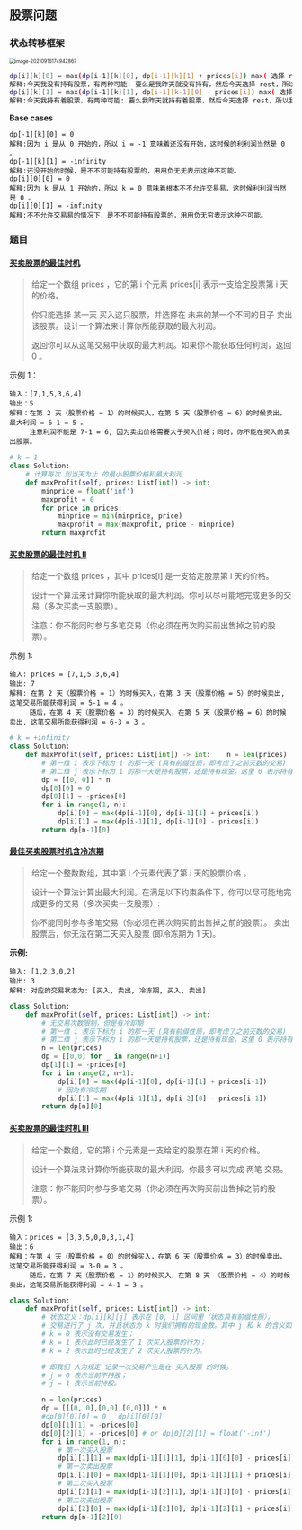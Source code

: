 ## 股票问题

### 状态转移框架

<img src="https://markdown-1258220306.cos.ap-shenzhen-fsi.myqcloud.com/img/股票1.png" alt="image-20210916174942867" style="zoom:60%;" />

```bash
dp[i][k][0] = max(dp[i-1][k][0], dp[i-1][k][1] + prices[i]) max( 选择 rest , 选择 sell )
解释:今天我没有持有股票，有两种可能: 要么是我昨天就没有持有，然后今天选择 rest，所以我今天还是没有持有; 要么是我昨天持有股票，但是今天我 sell 了了，所以我今天没有持有股票了。
dp[i][k][1] = max(dp[i-1][k][1], dp[i-1][k-1][0] - prices[i]) max( 选择 rest , 选择 buy )
解释:今天我持有着股票，有两种可能: 要么我昨天就持有着股票，然后今天选择 rest，所以我今天还持有着股票; 要么我昨天本没有持有，但今天我选择 buy，所以今天我就持有股票了。
```

**Base cases**

```
dp[-1][k][0] = 0
解释:因为 i 是从 0 开始的，所以 i = -1 意味着还没有开始，这时候的利利润当然是 0 。 
dp[-1][k][1] = -infinity 
解释:还没开始的时候，是不不可能持有股票的，⽤用负⽆无表示这种不可能。
dp[i][0][0] = 0
解释:因为 k 是从 1 开始的，所以 k = 0 意味着根本不不允许交易易，这时候利利润当然是 0 。 
dp[i][0][1] = -infinity 
解释:不不允许交易易的情况下，是不不可能持有股票的，⽤用负⽆穷表示这种不可能。
```

### 题目

#### [买卖股票的最佳时机](https://leetcode-cn.com/problems/best-time-to-buy-and-sell-stock/)

> 给定一个数组 prices ，它的第 i 个元素 prices[i] 表示一支给定股票第 i 天的价格。
> 
> 你只能选择 某一天 买入这只股票，并选择在 未来的某一个不同的日子 卖出该股票。设计一个算法来计算你所能获取的最大利润。
> 
> 返回你可以从这笔交易中获取的最大利润。如果你不能获取任何利润，返回 0 。

示例 1：

```
输入：[7,1,5,3,6,4]
输出：5
解释：在第 2 天（股票价格 = 1）的时候买入，在第 5 天（股票价格 = 6）的时候卖出，最大利润 = 6-1 = 5 。
     注意利润不能是 7-1 = 6, 因为卖出价格需要大于买入价格；同时，你不能在买入前卖出股票。
```

```python
# k = 1
class Solution:
    # 计算每次 到当天为止 的最小股票价格和最大利润
    def maxProfit(self, prices: List[int]) -> int:
        minprice = float('inf')
        maxprofit = 0
        for price in prices:
            minprice = min(minprice, price)
            maxprofit = max(maxprofit, price - minprice)
        return maxprofit
```

#### [买卖股票的最佳时机 II](https://leetcode-cn.com/problems/best-time-to-buy-and-sell-stock-ii/)

> 给定一个数组 prices ，其中 prices[i] 是一支给定股票第 i 天的价格。
> 
> 设计一个算法来计算你所能获取的最大利润。你可以尽可能地完成更多的交易（多次买卖一支股票）。
> 
> 注意：你不能同时参与多笔交易（你必须在再次购买前出售掉之前的股票）。

示例 1:

```
输入: prices = [7,1,5,3,6,4]
输出: 7
解释: 在第 2 天（股票价格 = 1）的时候买入，在第 3 天（股票价格 = 5）的时候卖出, 这笔交易所能获得利润 = 5-1 = 4 。
     随后，在第 4 天（股票价格 = 3）的时候买入，在第 5 天（股票价格 = 6）的时候卖出, 这笔交易所能获得利润 = 6-3 = 3 。
```

```python
# k = +infinity
class Solution:
    def maxProfit(self, prices: List[int]) -> int:    n = len(prices)
        # 第一维 i 表示下标为 i 的那一天 (具有前缀性质，即考虑了之前天数的交易)
        # 第二维 j 表示下标为 i 的那一天是持有股票，还是持有现金。这里 0 表示持有现金（cash），1 表示持有股票（stock）。
        dp = [[0, 0]] * n
        dp[0][0] = 0
        dp[0][1] = -prices[0]
        for i in range(1, n):
            dp[i][0] = max(dp[i-1][0], dp[i-1][1] + prices[i])
            dp[i][1] = max(dp[i-1][1], dp[i-1][0] - prices[i])
        return dp[n-1][0]
```

#### [最佳买卖股票时机含冷冻期](https://leetcode-cn.com/problems/best-time-to-buy-and-sell-stock-with-cooldown/)

> 给定一个整数数组，其中第 i 个元素代表了第 i 天的股票价格 。
> 
> 设计一个算法计算出最大利润。在满足以下约束条件下，你可以尽可能地完成更多的交易（多次买卖一支股票）:
> 
> 你不能同时参与多笔交易（你必须在再次购买前出售掉之前的股票）。
> 卖出股票后，你无法在第二天买入股票 (即冷冻期为 1 天)。

**示例:**

```
输入: [1,2,3,0,2]
输出: 3 
解释: 对应的交易状态为: [买入, 卖出, 冷冻期, 买入, 卖出]
```

```python
class Solution:
    def maxProfit(self, prices: List[int]) -> int:
        # 无交易次数限制，但是有冷却期
        # 第一维 i 表示下标为 i 的那一天 (具有前缀性质，即考虑了之前天数的交易)
        # 第二维 j 表示下标为 i 的那一天是持有股票，还是持有现金。这里 0 表示持有现金（cash），1 表示持有股票（stock）。
        n = len(prices)
        dp = [[0,0] for _ in range(n+1)]
        dp[1][1] = -prices[0] 
        for i in range(2, n+1):
            dp[i][0] = max(dp[i-1][0], dp[i-1][1] + prices[i-1]) 
            # 因为有冷冻期
            dp[i][1] = max(dp[i-1][1], dp[i-2][0] - prices[i-1])
        return dp[n][0]
```

#### [买卖股票的最佳时机 III](https://leetcode-cn.com/problems/best-time-to-buy-and-sell-stock-iii/)

> 给定一个数组，它的第 i 个元素是一支给定的股票在第 i 天的价格。
> 
> 设计一个算法来计算你所能获取的最大利润。你最多可以完成 两笔 交易。
> 
> 注意：你不能同时参与多笔交易（你必须在再次购买前出售掉之前的股票）。

示例 1:

```
输入：prices = [3,3,5,0,0,3,1,4]
输出：6
解释：在第 4 天（股票价格 = 0）的时候买入，在第 6 天（股票价格 = 3）的时候卖出，这笔交易所能获得利润 = 3-0 = 3 。
     随后，在第 7 天（股票价格 = 1）的时候买入，在第 8 天 （股票价格 = 4）的时候卖出，这笔交易所能获得利润 = 4-1 = 3 。
```

```python
class Solution:
    def maxProfit(self, prices: List[int]) -> int:
        # 状态定义：dp[i][k][j] 表示在 [0, i] 区间里（状态具有前缀性质），
        # 交易进行了 j 次，并且状态为 k 时我们拥有的现金数。其中 j 和 k 的含义如下：
        # k = 0 表示没有交易发生；
        # k = 1 表示此时已经发生了 1 次买入股票的行为；
        # k = 2 表示此时已经发生了 2 次买入股票的行为。

        # 即我们 人为规定 记录一次交易产生是在 买入股票 的时候。
        # j = 0 表示当前不持股；
        # j = 1 表示当前持股。

        n = len(prices)
        dp = [[[0, 0],[0,0],[0,0]]] * n
        #dp[0][0][0] = 0   dp[i][0][0]
        dp[0][1][1] = -prices[0]
        dp[0][2][1] = -prices[0] # or dp[0][2][1] = float('-inf')
        for i in range(1, n):
            # 第一次买入股票
            dp[i][1][1] = max(dp[i-1][1][1], dp[i-1][0][0] - prices[i])
            # 第一次卖出股票
            dp[i][1][0] = max(dp[i-1][1][0], dp[i-1][1][1] + prices[i])
            # 第二次买入股票
            dp[i][2][1] = max(dp[i-1][2][1], dp[i-1][1][0] - prices[i])
            # 第二次卖出股票
            dp[i][2][0] = max(dp[i-1][2][0], dp[i-1][2][1] + prices[i])
        return dp[n-1][2][0]
```
